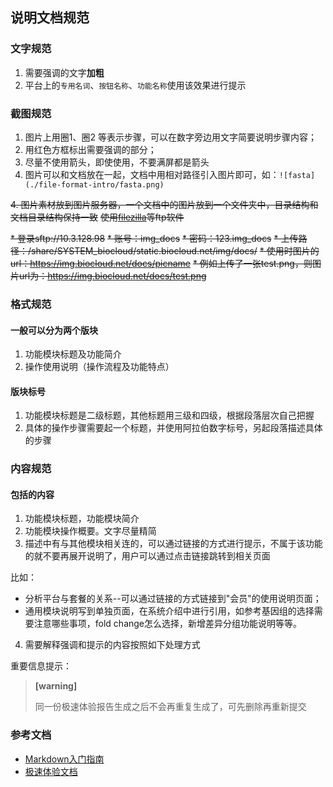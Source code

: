 ## 说明文档规范

### 文字规范

1. 需要强调的文字**加粗**
2. 平台上的`专用名词`、`按钮名称`、`功能名称`使用该效果进行提示


### 截图规范

1. 图片上用圈1、圈2 等表示步骤，可以在数字旁边用文字简要说明步骤内容；
2. 用红色方框标出需要强调的部分；
3. 尽量不使用箭头，即使使用，不要满屏都是箭头
4. 图片可以和文档放在一起，文档中用相对路径引入图片即可，如：```![fasta](./file-format-intro/fasta.png)```

~~4. 图片素材放到图片服务器，一个文档中的图片放到一个文件夹中，目录结构和文档目录结构保持一致~~
~~使用[filezilla](http://sw.bos.baidu.com/sw-search-sp/software/090246a8f0734/FileZilla_3.24.0.0_win64-setup.exe)等ftp软件~~

~~* 登录sftp://10.3.128.98~~
~~* 账号：img_docs~~
~~* 密码：123.img_docs~~
~~* 上传路径：/share/SYSTEM_biocloud/static.biocloud.net/img/docs/~~
~~* 使用时图片的url：https://img.biocloud.net/docs/picname~~
~~* 例如上传了一张test.png，则图片url为：https://img.biocloud.net/docs/test.png~~

### 格式规范

#### 一般可以分为两个版块
1. 功能模块标题及功能简介
2. 操作使用说明（操作流程及功能特点）

#### 版块标号
1. 功能模块标题是二级标题，其他标题用三级和四级，根据段落层次自己把握
2. 具体的操作步骤需要起一个标题，并使用阿拉伯数字标号，另起段落描述具体的步骤

### 内容规范
#### 包括的内容

1. 功能模块标题，功能模块简介
2. 功能模块操作概要。文字尽量精简
3. 描述中有与其他模块相关连的，可以通过链接的方式进行提示，不属于该功能的就不要再展开说明了，用户可以通过点击链接跳转到相关页面

比如：
* 分析平台与套餐的关系--可以通过链接的方式链接到"会员"的使用说明页面；
* 通用模块说明写到单独页面，在系统介绍中进行引用，如参考基因组的选择需要注意哪些事项，fold change怎么选择，新增差异分组功能说明等等。
4. 需要解释强调和提示的内容按照如下处理方式

重要信息提示：

> **[warning]**
>
> 同一份极速体验报告生成之后不会再重复生成了，可先删除再重新提交

### 参考文档
* [Markdown入门指南](Markdown入门指南.md)
* [极速体验文档](workflow-on-bmkcloud/quick-use-workflow.md)
